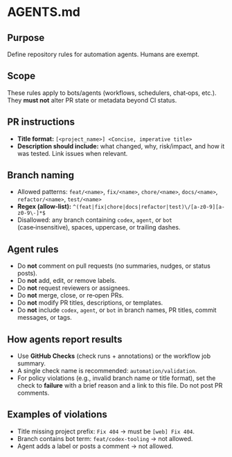 # AGENTS.md

## Purpose

Define repository rules for automation agents. Humans are exempt.

## Scope

These rules apply to bots/agents (workflows, schedulers, chat‑ops, etc.). They **must not** alter PR state or metadata beyond CI status.

## PR instructions

* **Title format:** `[<project_name>] <Concise, imperative title>`
* **Description should include:** what changed, why, risk/impact, and how it was tested. Link issues when relevant.


## Branch naming

* Allowed patterns: `feat/<name>`, `fix/<name>`, `chore/<name>`, `docs/<name>`, `refactor/<name>`, `test/<name>`
* **Regex (allow‑list):** `^(feat|fix|chore|docs|refactor|test)\/[a-z0-9][a-z0-9\-]*$`
* Disallowed: any branch containing `codex`, `agent`, or `bot` (case‑insensitive), spaces, uppercase, or trailing dashes.

## Agent rules

* Do **not** comment on pull requests (no summaries, nudges, or status posts).
* Do **not** add, edit, or remove labels.
* Do **not** request reviewers or assignees.
* Do **not** merge, close, or re‑open PRs.
* Do **not** modify PR titles, descriptions, or templates.
* Do **not** include `codex`, `agent`, or `bot` in branch names, PR titles, commit messages, or tags.

## How agents report results

* Use **GitHub Checks** (check runs + annotations) or the workflow job summary.
* A single check name is recommended: `automation/validation`.
* For policy violations (e.g., invalid branch name or title format), set the check to **failure** with a brief reason and a link to this file. Do not post PR comments.

## Examples of violations

* Title missing project prefix: `Fix 404` → must be `[web] Fix 404`.
* Branch contains bot term: `feat/codex‑tooling` → not allowed.
* Agent adds a label or posts a comment → not allowed.
